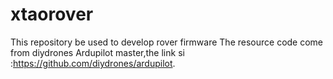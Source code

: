 # xtaorover
This repository be used to develop rover firmware 
The resource code come from diydrones Ardupilot master,the link si :https://github.com/diydrones/ardupilot.
